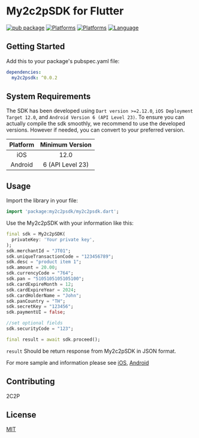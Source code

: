 # My2c2pSDK for Flutter

[![pub package](https://img.shields.io/pub/v/my2c2psdk)](https://pub.dev/packages/http)
[![Platforms](https://img.shields.io/badge/Platforms-Android-green?style=flat-square)](https://img.shields.io/badge/Platforms-iOS-Green?style=flat-square)
[![Platforms](https://img.shields.io/badge/Platforms-iOS-orange?style=flat-square)](https://img.shields.io/badge/Platforms-iOS-Green?style=flat-square)
[![Language](https://img.shields.io/badge/Language-Dart-blue?style=flat-square)](https://img.shields.io/badge/Platforms-iOS-Green?style=flat-square)

## Getting Started

Add this to your package's pubspec.yaml file:

```yaml
dependencies:
  my2c2psdk: ^0.0.2
```

## System Requirements

The SDK has been developed using `Dart version >=2.12.0`, `iOS Deployment Target 12.0`, and `Android Version 6 (API Level 23)`. To ensure you can actually compile the sdk smoothly, we recommend to use the developed versions. However if needed, you can convert to your preferred version.

| Platform | Minimum Version |
| :-----: | :-----: |
| iOS | 12.0 |
| Android | 6 (API Level 23) | 

## Usage

Import the library in your file:

```dart
import 'package:my2c2psdk/my2c2psdk.dart';
```

Use the My2c2pSDK with your information like this:

```dart
final sdk = My2c2pSDK(
  privateKey: 'Your private key',
);
sdk.merchantId = "JT01";
sdk.uniqueTransactionCode = "123456789";
sdk.desc = "product item 1";
sdk.amount = 20.00;
sdk.currencyCode = "764";
sdk.pan = "5105105105105100";
sdk.cardExpireMonth = 12;
sdk.cardExpireYear = 2024;
sdk.cardHolderName = "John";
sdk.panCountry = "TH";
sdk.secretKey = "123456";
sdk.paymentUI = false;

//set optional fields
sdk.securityCode = "123";

final result = await sdk.proceed();
```

`result` Should be return response from My2c2pSDK in JSON format.

For more sample and information please see 
[iOS](https://s.2c2p.com/manuals/ios/request_nonui/newpayment.html),
[Android](https://s.2c2p.com/manuals/android/request_nonui/newpayment.html)


## Contributing
2C2P

## License
[MIT](https://choosealicense.com/licenses/mit/)

